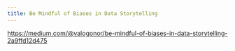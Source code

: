 ```yaml
---
title: Be Mindful of Biases in Data Storytelling
---
```

https://medium.com/@valogonor/be-mindful-of-biases-in-data-storytelling-2a9ffd12d475
